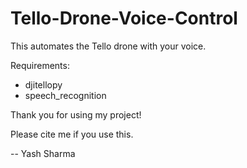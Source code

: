 # Tello-Drone-Voice-Control
This automates the Tello drone with your voice.

Requirements:

- djitellopy
- speech_recognition

Thank you for using my project!

Please cite me if you use this.

  -- Yash Sharma
